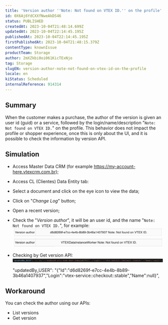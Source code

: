 ```yaml
---
title: 'Version author ''Note: Not found on VTEX ID.'' on the profile'
id: 0X6Aj6YdCXXfNweAkDS46
status: PUBLISHED
createdAt: 2023-10-04T21:48:14.699Z
updatedAt: 2023-10-04T22:14:45.195Z
publishedAt: 2023-10-04T22:14:45.195Z
firstPublishedAt: 2023-10-04T21:48:15.379Z
contentType: knownIssue
productTeam: Storage
author: 2mXZkbi0oi061KicTExNjo
tag: Storage
slugEN: version-author-note-not-found-on-vtex-id-on-the-profile
locale: en
kiStatus: Scheduled
internalReference: 914314
---
```


## Summary


When the customer makes a purchase, the author of the version is given an user id (guid) or a service, followed by the login/name/description "`Note: Not found on VTEX ID.`" on the profile.
This behavior does not impact the profile or shopper experience, once this is only about the UI, and it is possible to check the information by version API.


##

## Simulation



- Access Master Data CRM (for example https://my-account-here.vtexcrm.com.br);
- Access CL (Clientes) Data Entity tab:
- Select a document and click on the eye icon to view the data;
- Click on "_Change Log_" button;
- Open a recent version;
- Check the "_Version author_", it will be an user id, and the name "`Note: Not found on VTEX ID.`", for example:
 ![](https://raw.githubusercontent.com/vtexdocs/known-issues/refs/heads/main/docs/en/known-issues/Storage/version-author-note-not-found-on-vtex-id-on-the-profile_1.png)
 ![](https://raw.githubusercontent.com/vtexdocs/known-issues/refs/heads/main/docs/en/known-issues/Storage/version-author-note-not-found-on-vtex-id-on-the-profile_2.png)

- Checking by Get version API:
 ![](https://raw.githubusercontent.com/vtexdocs/known-issues/refs/heads/main/docs/en/known-issues/Storage/version-author-note-not-found-on-vtex-id-on-the-profile_3.png)

    "updatedBy_USER": "{\"Id\":\"d6d8269f-e7cc-4e4b-8b89-3b46a1407937\",\"Login\":\"vtex-service::checkout::stable\",\"Name\":null}",



##

## Workaround


You can check the author using our APIs:

- List versions
- Get version




